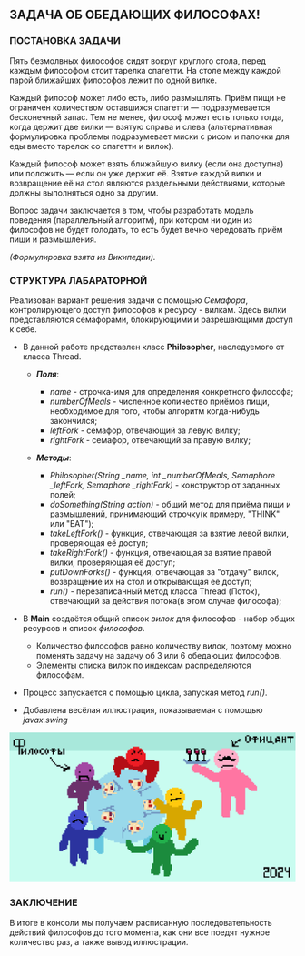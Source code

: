 ## ЗАДАЧА ОБ ОБЕДАЮЩИХ ФИЛОСОФАХ!


### ПОСТАНОВКА ЗАДАЧИ

Пять безмолвных философов сидят вокруг круглого стола, перед каждым философом стоит тарелка спагетти. На столе между каждой парой ближайших философов лежит по одной вилке.

Каждый философ может либо есть, либо размышлять. Приём пищи не ограничен количеством оставшихся спагетти — подразумевается бесконечный запас. Тем не менее, философ может есть только тогда, когда держит две вилки — взятую справа и слева (альтернативная формулировка проблемы подразумевает миски с рисом и палочки для еды вместо тарелок со спагетти и вилок).

Каждый философ может взять ближайшую вилку (если она доступна) или положить — если он уже держит её. Взятие каждой вилки и возвращение её на стол являются раздельными действиями, которые должны выполняться одно за другим.

Вопрос задачи заключается в том, чтобы разработать модель поведения (параллельный алгоритм), при котором ни один из философов не будет голодать, то есть будет вечно чередовать приём пищи и размышления. 

*(Формулировка взята из Википедии).*



### СТРУКТУРА ЛАБАРАТОРНОЙ

Реализован вариант решения задачи с помощью *Семафора*, контролирующего доступ философов к ресурсу - вилкам. Здесь вилки представляются семафорами, блокирующими и разрешающими доступ к себе.

- В данной работе представлен класс **Philosopher**, наследуемого от класса Thread.
  
    - ___Поля___:
  
        - *name* - строчка-имя для определения конкретного философа;
        - *numberOfMeals* - численное количество приёмов пищи, необходимое для того, чтобы алгоритм когда-нибудь закончился;
        - *leftFork* - семафор, отвечающий за левую вилку;
        - *rightFork* - семафор, отвечающий за правую вилку;

    - ___Методы___:
        - *Philosopher(String _name, int _numberOfMeals, Semaphore _leftFork, Semaphore _rightFork)* - конструктор от заданных полей;
        - *doSomething(String action)* - общий метод для приёма пищи и размышлений, принимающий строчку(к примеру, "THINK" или "EAT");
        - *takeLeftFork()* - функция, отвечающая за взятие левой вилки, проверяющая её доступ;
        - *takeRightFork()* - функция, отвечающая за взятие правой вилки, проверяющая её доступ;
        - *putDownForks()* - функция, отвечающая за "отдачу" вилок, возвращение их на стол и открывающая её доступ;
        - *run()* - перезаписанный метод класса Thread (Поток), отвечающий за действия потока(в этом случае философа);

- В **Main** создаётся общий список *вилок* для философов - набор общих ресурсов и список *философов*.
    - Количество философов равно количеству вилок, поэтому можно поменять задачу на задачу об 3 или 6 обедающих философов.
    - Элементы списка вилок по индексам распределяются философам.

- Процесс запускается с помощью цикла, запуская метод *run()*.

- Добавлена весёлая иллюстрация, показываемая с помощью *javax.swing*


![Иллюстрация обедающих философов.](https://github.com/anekrasova210804/JavaLab2/raw/master/philosophers.png)


### ЗАКЛЮЧЕНИЕ

В итоге в консоли мы получаем расписанную последовательность действий философов до того момента, как они все поедят нужное количество раз, а также вывод иллюстрации.
